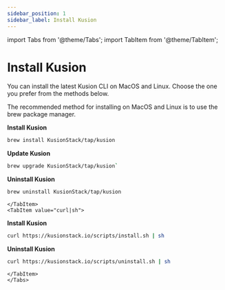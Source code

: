 ```yaml
---
sidebar_position: 1
sidebar_label: Install Kusion
---
```

import Tabs from '@theme/Tabs';
import TabItem from '@theme/TabItem';

# Install Kusion

You can install the latest Kusion CLI on MacOS and Linux. Choose the one you prefer from the methods below.

<Tabs>
<TabItem value="Homebrew" >

The recommended method for installing on MacOS and Linux is to use the brew package manager.

**Install Kusion**

```bash
brew install KusionStack/tap/kusion
```

**Update Kusion**

```bash
brew upgrade KusionStack/tap/kusion`
```

**Uninstall Kusion**

```bash
brew uninstall KusionStack/tap/kusion
```

```mdx-code-block
</TabItem>
<TabItem value="curl|sh">
```

**Install Kusion**

```bash
curl https://kusionstack.io/scripts/install.sh | sh
```

**Uninstall Kusion**

```bash
curl https://kusionstack.io/scripts/uninstall.sh | sh
```

```mdx-code-block
</TabItem>
</Tabs>
```
